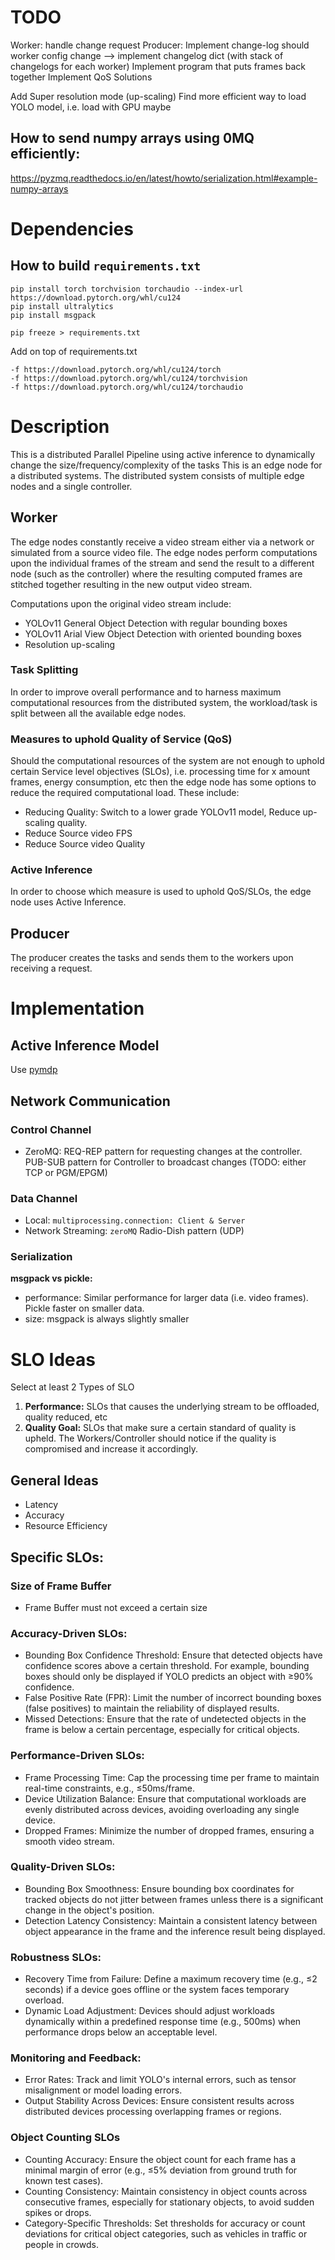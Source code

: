 # TODO
Worker: handle change request
Producer: Implement change-log should worker config change  --> implement changelog dict (with stack of changelogs for each worker)
Implement program that puts frames back together
Implement QoS Solutions

Add Super resolution mode (up-scaling)
Find more efficient way to load YOLO model, i.e. load with GPU maybe

## How to send numpy arrays using 0MQ efficiently:
https://pyzmq.readthedocs.io/en/latest/howto/serialization.html#example-numpy-arrays

# Dependencies
## How to build `requirements.txt`
```pip
pip install torch torchvision torchaudio --index-url https://download.pytorch.org/whl/cu124
pip install ultralytics
pip install msgpack

pip freeze > requirements.txt
```

Add on top of requirements.txt
```
-f https://download.pytorch.org/whl/cu124/torch
-f https://download.pytorch.org/whl/cu124/torchvision
-f https://download.pytorch.org/whl/cu124/torchaudio
```

# Description
This is a distributed Parallel Pipeline using active inference to dynamically change the size/frequency/complexity of the tasks 
This is an edge node for a distributed systems. The distributed system consists of multiple edge nodes and a single controller.

## Worker
The edge nodes constantly receive a video stream either via a network or simulated from a source video file. The edge nodes 
perform computations upon the individual frames of the stream and send the result to a different node (such as the controller) where the 
resulting computed frames are stitched together resulting in the new output video stream.

Computations upon the original video stream include:
- YOLOv11 General Object Detection with regular bounding boxes
- YOLOv11 Arial View Object Detection with oriented bounding boxes
- Resolution up-scaling

### Task Splitting
In order to improve overall performance and to harness maximum computational resources from the distributed system, the 
workload/task is split between all the available edge nodes. 

### Measures to uphold Quality of Service (QoS)
Should the computational resources of the system are not enough to uphold certain Service level objectives (SLOs), 
i.e. processing time for x amount frames, energy consumption, etc then the edge node has some options to reduce the 
required computational load. These include:

- Reducing Quality: Switch to a lower grade YOLOv11 model, Reduce up-scaling quality.
- Reduce Source video FPS
- Reduce Source video Quality

### Active Inference
In order to choose which measure is used to uphold QoS/SLOs, the edge node uses Active Inference.

## Producer
The producer creates the tasks and sends them to the workers upon receiving a request.

# Implementation
## Active Inference Model
Use [pymdp](https://github.com/infer-actively/pymdp)
## Network Communication
### Control Channel
- ZeroMQ: REQ-REP pattern for requesting changes at the controller. PUB-SUB pattern for Controller to broadcast changes (TODO: either TCP or PGM/EPGM)
### Data Channel
- Local: ``multiprocessing.connection: Client & Server``
- Network Streaming: ``zeroMQ`` Radio-Dish pattern (UDP)
### Serialization
**msgpack vs pickle:**
- performance: Similar performance for larger data (i.e. video frames). Pickle faster on smaller data.
- size: msgpack is always slightly smaller

# SLO Ideas
Select at least 2 Types of SLO
1. **Performance:** SLOs that causes the underlying stream to be offloaded, quality reduced, etc
2. **Quality Goal:** SLOs that make sure a certain standard of quality is upheld. The Workers/Controller should notice if the quality is compromised and increase it accordingly.
## General Ideas
- Latency
- Accuracy
- Resource Efficiency

## Specific SLOs:
### Size of Frame Buffer
- Frame Buffer must not exceed a certain size
### Accuracy-Driven SLOs:
- Bounding Box Confidence Threshold: Ensure that detected objects have confidence scores above a certain threshold. For example, bounding boxes should only be displayed if YOLO predicts an object with ≥90% confidence.
- False Positive Rate (FPR): Limit the number of incorrect bounding boxes (false positives) to maintain the reliability of displayed results.
- Missed Detections: Ensure that the rate of undetected objects in the frame is below a certain percentage, especially for critical objects.
### Performance-Driven SLOs:
- Frame Processing Time: Cap the processing time per frame to maintain real-time constraints, e.g., ≤50ms/frame.
- Device Utilization Balance: Ensure that computational workloads are evenly distributed across devices, avoiding overloading any single device.
- Dropped Frames: Minimize the number of dropped frames, ensuring a smooth video stream.
### Quality-Driven SLOs:
- Bounding Box Smoothness: Ensure bounding box coordinates for tracked objects do not jitter between frames unless there is a significant change in the object's position.
- Detection Latency Consistency: Maintain a consistent latency between object appearance in the frame and the inference result being displayed.
### Robustness SLOs:
- Recovery Time from Failure: Define a maximum recovery time (e.g., ≤2 seconds) if a device goes offline or the system faces temporary overload.
- Dynamic Load Adjustment: Devices should adjust workloads dynamically within a predefined response time (e.g., 500ms) when performance drops below an acceptable level.
### Monitoring and Feedback:
- Error Rates: Track and limit YOLO's internal errors, such as tensor misalignment or model loading errors.
- Output Stability Across Devices: Ensure consistent results across distributed devices processing overlapping frames or regions.
### Object Counting SLOs
- Counting Accuracy: Ensure the object count for each frame has a minimal margin of error (e.g., ≤5% deviation from ground truth for known test cases).
- Counting Consistency: Maintain consistency in object counts across consecutive frames, especially for stationary objects, to avoid sudden spikes or drops.
- Category-Specific Thresholds: Set thresholds for accuracy or count deviations for critical object categories, such as vehicles in traffic or people in crowds.
